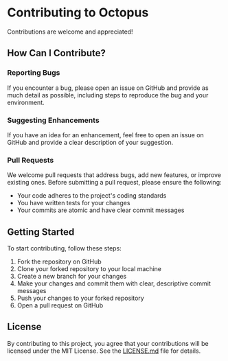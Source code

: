 # Contributing to Octopus

Contributions are welcome and appreciated!

## How Can I Contribute?

### Reporting Bugs

If you encounter a bug, please open an issue on GitHub and provide as much detail as possible, including steps to reproduce the bug and your environment.

### Suggesting Enhancements

If you have an idea for an enhancement, feel free to open an issue on GitHub and provide a clear description of your suggestion.

### Pull Requests

We welcome pull requests that address bugs, add new features, or improve existing ones. Before submitting a pull request, please ensure the following:

- Your code adheres to the project's coding standards
- You have written tests for your changes
- Your commits are atomic and have clear commit messages

## Getting Started

To start contributing, follow these steps:

1. Fork the repository on GitHub
2. Clone your forked repository to your local machine
3. Create a new branch for your changes
4. Make your changes and commit them with clear, descriptive commit messages
5. Push your changes to your forked repository
6. Open a pull request on GitHub

## License

By contributing to this project, you agree that your contributions will be licensed under the MIT License. See the [LICENSE.md](LICENSE.md) file for details.
